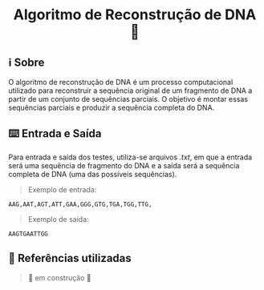 <h1 align="center"> Algoritmo de Reconstrução de DNA 🧬 </h1>

## ℹ️ Sobre

O algoritmo de reconstrução de DNA é um processo computacional utilizado para reconstruir a sequência original de um fragmento de DNA a partir de um conjunto de sequências parciais. O objetivo é montar essas sequências parciais e produzir a sequência completa do DNA.

## ⌨️ Entrada e Saída

Para entrada e saída dos testes, utiliza-se arquivos _.txt_, em que a entrada será uma sequência de fragmento do DNA e a saída será a sequência completa de DNA (uma das possíveis sequências).

> Exemplo de entrada:

```
AAG,AAT,AGT,ATT,GAA,GGG,GTG,TGA,TGG,TTG,
```

> Exemplo de saída:

```
AAGTGAATTGG
```

## 📒 Referências utilizadas

> 🚧 em construção 🚧
